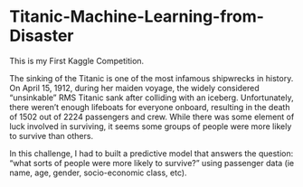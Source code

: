 # Titanic-Machine-Learning-from-Disaster
This is my First Kaggle Competition.

The sinking of the Titanic is one of the most infamous shipwrecks in history.
On April 15, 1912, during her maiden voyage, the widely considered “unsinkable” RMS Titanic sank after colliding with an iceberg. Unfortunately, there weren’t enough lifeboats for everyone onboard, resulting in the death of 1502 out of 2224 passengers and crew. While there was some element of luck involved in surviving, it seems some groups of people were more likely to survive than others.

In this challenge, I had to built a predictive model that answers the question: “what sorts of people were more likely to survive?” using passenger data (ie name, age, gender, socio-economic class, etc).
